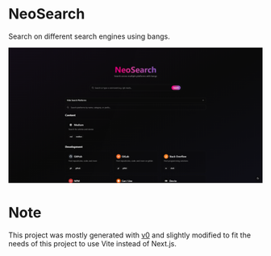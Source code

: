 # NeoSearch

Search on different search engines using bangs.

![neosearch](./public/image.png)

# Note

This project was mostly generated with [v0](https://v0.dev?ref=neosearch&utm_source=neosearch&utm_medium=neosearch&utm_campaign=neosearch) and slightly modified to fit the needs of this project to use Vite instead of Next.js.
